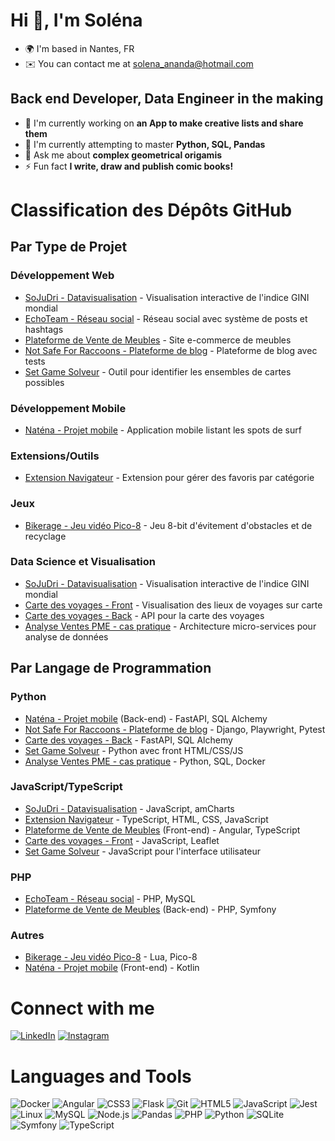 # Hi 👋, I'm Soléna

* 🌍  I'm based in Nantes, FR
* ✉️  You can contact me at [solena_ananda@hotmail.com](mailto:solena_ananda@hotmail.com)

## Back end Developer, Data Engineer in the making

* 🔭 I'm currently working on **an App to make creative lists and share them**
* 🌱 I'm currently attempting to master **Python, SQL, Pandas**
* 💬 Ask me about **complex geometrical origamis**
* ⚡ Fun fact **I write, draw and publish comic books!**


# Classification des Dépôts GitHub

## Par Type de Projet

### Développement Web
- [SoJuDri - Datavisualisation](https://github.com/solena8/SoJuDri_GINI_dataviz_project) - Visualisation interactive de l'indice GINI mondial
- [EchoTeam - Réseau social](https://github.com/solena8/projet-collectif-reseau-social-php-echoteam) - Réseau social avec système de posts et hashtags
- [Plateforme de Vente de Meubles](https://github.com/solena8/plateforme_vente_meubles_drymss.git) - Site e-commerce de meubles
- [Not Safe For Raccoons - Plateforme de blog](https://github.com/solena8/not_safe_for_raccoons_miccrobloging) - Plateforme de blog avec tests
- [Set Game Solveur](https://github.com) - Outil pour identifier les ensembles de cartes possibles

### Développement Mobile
- [Naténa - Projet mobile](https://github.com/solena8/Natena_projet_mobile) - Application mobile listant les spots de surf

### Extensions/Outils
- [Extension Navigateur](https://github.com/solena8/projet-collectif-reseau-social-php-echoteam) - Extension pour gérer des favoris par catégorie

### Jeux
- [Bikerage - Jeu vidéo Pico-8](https://github.com/solena8/bikerage_Pico8_game) - Jeu 8-bit d'évitement d'obstacles et de recyclage

### Data Science et Visualisation
- [SoJuDri - Datavisualisation](https://github.com/solena8/SoJuDri_GINI_dataviz_project) - Visualisation interactive de l'indice GINI mondial
- [Carte des voyages - Front](https://github.com/solena8/carte_des_voyages_client) - Visualisation des lieux de voyages sur carte
- [Carte des voyages - Back](https://github.com/solena8/carte_des_voyages_serveur) - API pour la carte des voyages
- [Analyse Ventes PME - cas pratique](https://github.com) - Architecture micro-services pour analyse de données

## Par Langage de Programmation

### Python
- [Naténa - Projet mobile](https://github.com/solena8/Natena_projet_mobile) (Back-end) - FastAPI, SQL Alchemy
- [Not Safe For Raccoons - Plateforme de blog](https://github.com/solena8/not_safe_for_raccoons_miccrobloging) - Django, Playwright, Pytest
- [Carte des voyages - Back](https://github.com/solena8/carte_des_voyages_serveur) - FastAPI, SQL Alchemy
- [Set Game Solveur](https://github.com) - Python avec front HTML/CSS/JS
- [Analyse Ventes PME - cas pratique](https://github.com) - Python, SQL, Docker

### JavaScript/TypeScript
- [SoJuDri - Datavisualisation](https://github.com/solena8/SoJuDri_GINI_dataviz_project) - JavaScript, amCharts
- [Extension Navigateur](https://github.com/solena8/projet-collectif-reseau-social-php-echoteam) - TypeScript, HTML, CSS, JavaScript
- [Plateforme de Vente de Meubles](https://github.com/solena8/plateforme_vente_meubles_drymss.git) (Front-end) - Angular, TypeScript
- [Carte des voyages - Front](https://github.com/solena8/carte_des_voyages_client) - JavaScript, Leaflet
- [Set Game Solveur](https://github.com) - JavaScript pour l'interface utilisateur

### PHP
- [EchoTeam - Réseau social](https://github.com/solena8/projet-collectif-reseau-social-php-echoteam) - PHP, MySQL
- [Plateforme de Vente de Meubles](https://github.com/solena8/plateforme_vente_meubles_drymss.git) (Back-end) - PHP, Symfony

### Autres
- [Bikerage - Jeu vidéo Pico-8](https://github.com/solena8/bikerage_Pico8_game) - Lua, Pico-8
- [Naténa - Projet mobile](https://github.com/solena8/Natena_projet_mobile) (Front-end) - Kotlin


# Connect with me

[![LinkedIn](https://img.shields.io/badge/LinkedIn-0077B5?style=for-the-badge&logo=linkedin&logoColor=white)](https://linkedin.com/in/solenatoussaint)
[![Instagram](https://img.shields.io/badge/Instagram-E4405F?style=for-the-badge&logo=instagram&logoColor=white)](https://instagram.com/solena.wandering.art)


# Languages and Tools

![Docker](https://img.shields.io/badge/docker-257bd6?style=for-the-badge&logo=docker&logoColor=white)
![Angular](https://img.shields.io/badge/Angular-DD0031?style=for-the-badge&logo=angular&logoColor=white)
![CSS3](https://img.shields.io/badge/CSS3-1572B6?style=for-the-badge&logo=css3&logoColor=white)
![Flask](https://img.shields.io/badge/Flask-000000?style=for-the-badge&logo=flask&logoColor=white)
![Git](https://img.shields.io/badge/Git-F05032?style=for-the-badge&logo=git&logoColor=white)
![HTML5](https://img.shields.io/badge/HTML5-E34F26?style=for-the-badge&logo=html5&logoColor=white)
![JavaScript](https://img.shields.io/badge/JavaScript-F7DF1E?style=for-the-badge&logo=javascript&logoColor=black)
![Jest](https://img.shields.io/badge/Jest-C21325?style=for-the-badge&logo=jest&logoColor=white)
![Linux](https://img.shields.io/badge/Linux-FCC624?style=for-the-badge&logo=linux&logoColor=black)
![MySQL](https://img.shields.io/badge/MySQL-4479A1?style=for-the-badge&logo=mysql&logoColor=white)
![Node.js](https://img.shields.io/badge/Node.js-339933?style=for-the-badge&logo=nodedotjs&logoColor=white)
![Pandas](https://img.shields.io/badge/Pandas-150458?style=for-the-badge&logo=pandas&logoColor=white)
![PHP](https://img.shields.io/badge/PHP-777BB4?style=for-the-badge&logo=php&logoColor=white)
![Python](https://img.shields.io/badge/Python-3776AB?style=for-the-badge&logo=python&logoColor=white)
![SQLite](https://img.shields.io/badge/SQLite-003B57?style=for-the-badge&logo=sqlite&logoColor=white)
![Symfony](https://img.shields.io/badge/Symfony-000000?style=for-the-badge&logo=symfony&logoColor=white)
![TypeScript](https://img.shields.io/badge/TypeScript-3178C6?style=for-the-badge&logo=typescript&logoColor=white)
